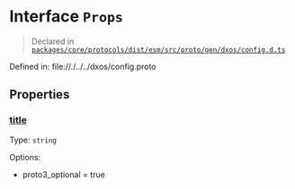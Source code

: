 # Interface `Props`
> Declared in [`packages/core/protocols/dist/esm/src/proto/gen/dxos/config.d.ts`]()

Defined in:
   file://./../../dxos/config.proto
## Properties
### [title]()
Type: <code>string</code>

Options:
  - proto3_optional = true

    